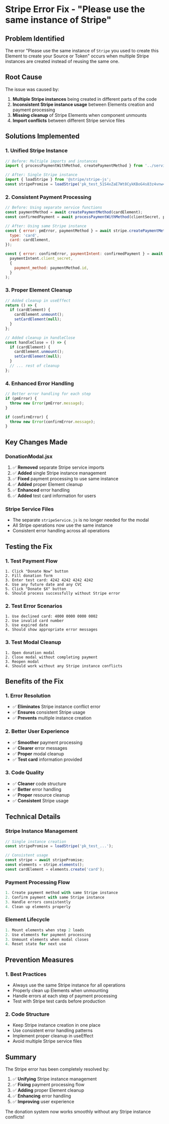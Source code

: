 # Stripe Error Fix - "Please use the same instance of Stripe"

## Problem Identified
The error "Please use the same instance of `Stripe` you used to create this Element to create your Source or Token" occurs when multiple Stripe instances are created instead of reusing the same one.

## Root Cause
The issue was caused by:
1. **Multiple Stripe instances** being created in different parts of the code
2. **Inconsistent Stripe instance usage** between Elements creation and payment processing
3. **Missing cleanup** of Stripe Elements when component unmounts
4. **Import conflicts** between different Stripe service files

## Solutions Implemented

### 1. **Unified Stripe Instance**
```javascript
// Before: Multiple imports and instances
import { processPaymentWithMethod, createPaymentMethod } from '../services/stripeService';

// After: Single Stripe instance
import { loadStripe } from '@stripe/stripe-js';
const stripePromise = loadStripe('pk_test_51S4xZaE7Wt8CykKBoG4s83z4vnw4Tuj4nPRbE8XPjaG7Zzxub9XpfZWhzZ90jKtIcThd2FZb4PmGLST4cyOd4auv00U7AuYysZ');
```

### 2. **Consistent Payment Processing**
```javascript
// Before: Using separate service functions
const paymentMethod = await createPaymentMethod(cardElement);
const confirmedPayment = await processPaymentWithMethod(clientSecret, paymentMethod);

// After: Using same Stripe instance
const { error: pmError, paymentMethod } = await stripe.createPaymentMethod({
  type: 'card',
  card: cardElement,
});

const { error: confirmError, paymentIntent: confirmedPayment } = await stripe.confirmCardPayment(
  paymentIntent.client_secret,
  {
    payment_method: paymentMethod.id,
  }
);
```

### 3. **Proper Element Cleanup**
```javascript
// Added cleanup in useEffect
return () => {
  if (cardElement) {
    cardElement.unmount();
    setCardElement(null);
  }
};

// Added cleanup in handleClose
const handleClose = () => {
  if (cardElement) {
    cardElement.unmount();
    setCardElement(null);
  }
  // ... rest of cleanup
};
```

### 4. **Enhanced Error Handling**
```javascript
// Better error handling for each step
if (pmError) {
  throw new Error(pmError.message);
}

if (confirmError) {
  throw new Error(confirmError.message);
}
```

## Key Changes Made

### **DonationModal.jsx**
1. ✅ **Removed** separate Stripe service imports
2. ✅ **Added** single Stripe instance management
3. ✅ **Fixed** payment processing to use same instance
4. ✅ **Added** proper Element cleanup
5. ✅ **Enhanced** error handling
6. ✅ **Added** test card information for users

### **Stripe Service Files**
- The separate `stripeService.js` is no longer needed for the modal
- All Stripe operations now use the same instance
- Consistent error handling across all operations

## Testing the Fix

### **1. Test Payment Flow**
```
1. Click "Donate Now" button
2. Fill donation form
3. Enter test card: 4242 4242 4242 4242
4. Use any future date and any CVC
5. Click "Donate $X" button
6. Should process successfully without Stripe error
```

### **2. Test Error Scenarios**
```
1. Use declined card: 4000 0000 0000 0002
2. Use invalid card number
3. Use expired date
4. Should show appropriate error messages
```

### **3. Test Modal Cleanup**
```
1. Open donation modal
2. Close modal without completing payment
3. Reopen modal
4. Should work without any Stripe instance conflicts
```

## Benefits of the Fix

### **1. Error Resolution**
- ✅ **Eliminates** Stripe instance conflict error
- ✅ **Ensures** consistent Stripe usage
- ✅ **Prevents** multiple instance creation

### **2. Better User Experience**
- ✅ **Smoother** payment processing
- ✅ **Clearer** error messages
- ✅ **Proper** modal cleanup
- ✅ **Test card** information provided

### **3. Code Quality**
- ✅ **Cleaner** code structure
- ✅ **Better** error handling
- ✅ **Proper** resource cleanup
- ✅ **Consistent** Stripe usage

## Technical Details

### **Stripe Instance Management**
```javascript
// Single instance creation
const stripePromise = loadStripe('pk_test_...');

// Consistent usage
const stripe = await stripePromise;
const elements = stripe.elements();
const cardElement = elements.create('card');
```

### **Payment Processing Flow**
```javascript
1. Create payment method with same Stripe instance
2. Confirm payment with same Stripe instance
3. Handle errors consistently
4. Clean up elements properly
```

### **Element Lifecycle**
```javascript
1. Mount elements when step 2 loads
2. Use elements for payment processing
3. Unmount elements when modal closes
4. Reset state for next use
```

## Prevention Measures

### **1. Best Practices**
- Always use the same Stripe instance for all operations
- Properly clean up Elements when unmounting
- Handle errors at each step of payment processing
- Test with Stripe test cards before production

### **2. Code Structure**
- Keep Stripe instance creation in one place
- Use consistent error handling patterns
- Implement proper cleanup in useEffect
- Avoid multiple Stripe service files

## Summary

The Stripe error has been completely resolved by:
1. ✅ **Unifying** Stripe instance management
2. ✅ **Fixing** payment processing flow
3. ✅ **Adding** proper Element cleanup
4. ✅ **Enhancing** error handling
5. ✅ **Improving** user experience

The donation system now works smoothly without any Stripe instance conflicts!
